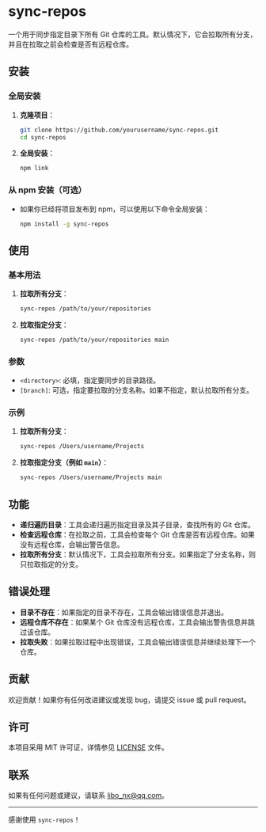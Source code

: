 # sync-repos

一个用于同步指定目录下所有 Git 仓库的工具。默认情况下，它会拉取所有分支，并且在拉取之前会检查是否有远程仓库。

## 安装

### 全局安装

1. **克隆项目**：

    ```sh
    git clone https://github.com/yourusername/sync-repos.git
    cd sync-repos
    ```

2. **全局安装**：

    ```sh
    npm link
    ```

### 从 npm 安装（可选）

- 如果你已经将项目发布到 npm，可以使用以下命令全局安装：

    ```sh
    npm install -g sync-repos
    ```

## 使用

### 基本用法

1. **拉取所有分支**：

    ```sh
    sync-repos /path/to/your/repositories
    ```

2. **拉取指定分支**：

    ```sh
    sync-repos /path/to/your/repositories main
    ```

### 参数

- `<directory>`: 必填，指定要同步的目录路径。
- `[branch]`: 可选，指定要拉取的分支名称。如果不指定，默认拉取所有分支。

### 示例

1. **拉取所有分支**：

    ```sh
    sync-repos /Users/username/Projects
    ```

2. **拉取指定分支（例如 `main`）**：

    ```sh
    sync-repos /Users/username/Projects main
    ```

## 功能

- **递归遍历目录**：工具会递归遍历指定目录及其子目录，查找所有的 Git 仓库。
- **检查远程仓库**：在拉取之前，工具会检查每个 Git 仓库是否有远程仓库。如果没有远程仓库，会输出警告信息。
- **拉取所有分支**：默认情况下，工具会拉取所有分支。如果指定了分支名称，则只拉取指定的分支。

## 错误处理

- **目录不存在**：如果指定的目录不存在，工具会输出错误信息并退出。
- **远程仓库不存在**：如果某个 Git 仓库没有远程仓库，工具会输出警告信息并跳过该仓库。
- **拉取失败**：如果拉取过程中出现错误，工具会输出错误信息并继续处理下一个仓库。

## 贡献

欢迎贡献！如果你有任何改进建议或发现 bug，请提交 issue 或 pull request。

## 许可

本项目采用 MIT 许可证，详情参见 [LICENSE](./LICENSE) 文件。

## 联系

如果有任何问题或建议，请联系 [libo_nx@qq.com](libo_nx@qq.com)。

------

感谢使用 `sync-repos`！